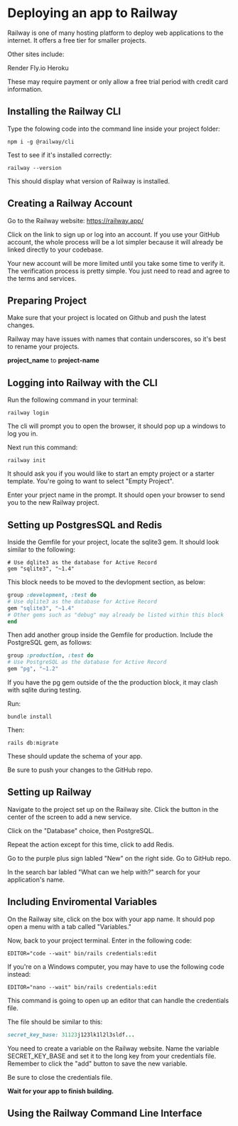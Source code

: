 # Deploying an app to Railway

Railway is one of many hosting platform to deploy web applications to the internet. It offers a free tier for smaller projects.

Other sites include:

Render
Fly.io
Heroku

These may require payment or only allow a free trial period with credit card information.

## Installing the Railway CLI

Type the folowing code into the command line inside your project folder:

```
npm i -g @railway/cli
```

Test to see if it's installed correctly:

```
railway --version
```

This should display what version of Railway is installed.


## Creating a Railway Account

Go to the Railway website: https://railway.app/

Click on the link to sign up or log into an account. If you use your GitHub account, the whole process will be a lot simpler because it will already be linked directly to your codebase. 

Your new account will be more limited until you take some time to verify it. The verification process is pretty simple. You just need to read and agree to the terms and services.

## Preparing Project

Make sure that your project is located on Github and push the latest changes.

Railway may have issues with names that contain underscores, so it's best to rename your projects.

**project_name** to **project-name**


## Logging into Railway with the CLI

Run the following command in your terminal:

```
railway login
```

The cli will prompt you to open the browser, it should pop up a windows to log you in.

Next run this command:

```
railway init
```

It should ask you if you would like to start an empty project or a starter template. You're going to want to select "Empty Project".

Enter your prject name in the prompt. It should open your browser to send you to the new Railway project. 

## Setting up PostgresSQL and Redis

Inside the Gemfile for your project, locate the sqlite3 gem. It should look similar to the following:

```properties 
# Use dqlite3 as the database for Active Record
gem "sqlite3", "~1.4"
```

This block needs to be moved to the devlopment section, as below:

```ruby
group :development, :test do
# Use dqlite3 as the database for Active Record
gem "sqlite3", "~1.4"
# Other gems such as "debug" may already be listed within this block
end
```

Then add another group inside the Gemfile for production. Include the PostgreSQL gem, as follows:

```ruby
group :production, :test do
# Use PostgreSQL as the database for Active Record
gem "pg", "~1.2"
```

If you have the pg gem outside of the the production block, it may clash with sqlite during testing.

Run:

```
bundle install
```
Then:

```
rails db:migrate
```
These should update the schema of your app.

Be sure to push your changes to the GitHub repo.

## Setting up Railway

Navigate to the project set up on the Railway site. Click the button in the center of the screen to add a new service.

Click on the "Database" choice, then PostgreSQL.

Repeat the action except for this time, click to add Redis.

Go to the purple plus sign labled "New" on the right side. Go to GitHub repo.

In the search bar labled "What can we help with?" search for your application's name.


## Including Enviromental Variables

On the Railway site, click on the box with your app name. It should pop open a menu with a tab called "Variables."

Now, back to your project terminal. Enter in the following code:

```
EDITOR="code --wait" bin/rails credentials:edit
```

If you're on a Windows computer, you may have to use the following code instead:

```
EDITOR="nano --wait" bin/rails credentials:edit
```

This command is going to open up an editor that can handle the credentials file.

The file should be similar to this:

```ruby
secret_key_base: 31123j123lk1l2l3sldf...
```

You need to create a variable on the Railway website. Name the variable SECRET_KEY_BASE and set it to the long key from your credentials file. Remember to click the "add" button to save the new variable.

Be sure to close the credentials file.

**Wait for your app to finish building.**

## Using the Railway Command Line Interface


